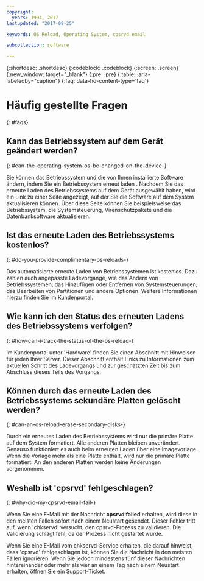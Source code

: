 ```yaml
---
copyright:
  years: 1994, 2017
lastupdated: "2017-09-25"

keywords: OS Reload, Operating System, cpsrvd email

subcollection: software

---
```


{:shortdesc: .shortdesc}
{:codeblock: .codeblock}
{:screen: .screen}
{:new_window: target="_blank"}
{:pre: .pre}
{:table: .aria-labeledby="caption"}
{:faq: data-hd-content-type='faq'}

# Häufig gestellte Fragen
{: #faqs}

## Kann das Betriebssystem auf dem Gerät geändert werden?
{: #can-the-operating-system-os-be-changed-on-the-device-}

Sie können das Betriebssystem und die von Ihnen installierte Software ändern, indem Sie ein Betriebssystem erneut laden <!--[OS Reload](perform-os-reload-device.html){:new_window}-->. Nachdem Sie das erneute Laden des Betriebssystems auf dem Gerät ausgewählt haben, wird ein Link zu einer Seite angezeigt, auf der Sie die Software auf dem System aktualisieren können. Über diese Seite können Sie beispielsweise das Betriebssystem, die Systemsteuerung, Virenschutzpakete und die Datenbanksoftware aktualisieren.

## Ist das erneute Laden des Betriebssystems kostenlos?
{: #do-you-provide-complimentary-os-reloads-}

Das automatisierte erneute Laden von Betriebssystemen ist kostenlos. Dazu zählen auch angepasste Ladevorgänge, wie das Ändern von Betriebssystemen, das Hinzufügen oder Entfernen von Systemsteuerungen, das Bearbeiten von Partitionen und andere Optionen. Weitere Informationen hierzu finden Sie im Kundenportal.

## Wie kann ich den Status des erneuten Ladens des Betriebssystems verfolgen?
{: #how-can-i-track-the-status-of-the-os-reload-}

Im Kundenportal unter 'Hardware' finden Sie einen Abschnitt mit Hinweisen für jeden Ihrer Server. Dieser Abschnitt enthält Links zu Informationen zum aktuellen Schritt des Ladevorgangs und zur geschätzten Zeit bis zum Abschluss dieses Teils des Vorgangs.

## Können durch das erneute Laden des Betriebssystems sekundäre Platten gelöscht werden?
{: #can-an-os-reload-erase-secondary-disks-}

Durch ein erneutes Laden des Betriebssystems wird nur die primäre Platte auf dem System formatiert. Alle anderen Platten bleiben unverändert. Genauso funktioniert es auch beim erneuten Laden über eine Imagevorlage. Wenn die Vorlage mehr als eine Platte enthält, wird nur die primäre Platte formatiert. An den anderen Platten werden keine Änderungen vorgenommen.

## Weshalb ist 'cpsrvd' fehlgeschlagen?
{: #why-did-my-cpsrvd-email-fail-}

Wenn Sie eine E-Mail mit der Nachricht **cpsrvd failed** erhalten, wird diese in den meisten Fällen sofort nach einem Neustart gesendet. Dieser Fehler tritt auf, wenn 'chkservd' versucht, den cpsrvd-Prozess zu validieren. Die Validierung schlägt fehl, da der Prozess nicht gestartet wurde.

Wenn Sie eine E-Mail vom chkservd-Service erhalten, die darauf hinweist, dass 'cpsrvd' fehlgeschlagen ist, können Sie die Nachricht in den meisten Fällen ignorieren. Wenn Sie jedoch mindestens fünf dieser Nachrichten hintereinander oder mehr als vier an einem Tag nach einem Neustart erhalten, öffnen Sie ein Support-Ticket.
